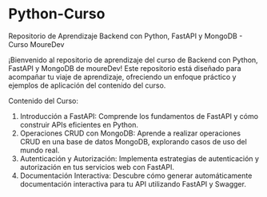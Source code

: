 # Python-Curso
Repositorio de Aprendizaje Backend con Python, FastAPI y MongoDB - Curso MoureDev


¡Bienvenido al repositorio de aprendizaje del curso de Backend con Python, FastAPI y MongoDB de moureDev! Este repositorio está diseñado para acompañar tu viaje de aprendizaje, ofreciendo un enfoque práctico y ejemplos de aplicación del contenido del curso.

Contenido del Curso:
1.  Introducción a FastAPI: Comprende los fundamentos de FastAPI y cómo construir APIs eficientes en Python.
2. Operaciones CRUD con MongoDB: Aprende a realizar operaciones CRUD en una base de datos MongoDB, explorando casos de uso del mundo real.
3. Autenticación y Autorización: Implementa estrategias de autenticación y autorización en tus servicios web con FastAPI.
4. Documentación Interactiva: Descubre cómo generar automáticamente documentación interactiva para tu API utilizando FastAPI y Swagger.
